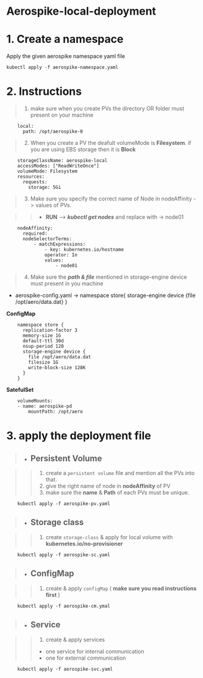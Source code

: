 # Aerospike-local-deployment

# 1. Create a namespace

Apply the given aerospike namespace yaml file

    kubectl apply -f aerospike-namespace.yaml

# 2. Instructions

> 1.  make sure when you create PVs the directory OR folder must present on your machine

        local:
          path: /opt/aerospike-0

> 2.  When you create a PV the deafult volumeMode is **Filesystem**. if you are using EBS storage then it is **Block**

        storageClassName: aerospike-local
        accessModes: ["ReadWriteOnce"]
        volumeMode: Filesystem
        resources:
          requests:
            storage: 5Gi

> 3.  Make sure you specify the correct name of Node in nodeAffinity -> values of PVs.

> > - **RUN** --> **_kubectl get nodes_** and replace with -> node01

        nodeAffinity:
          required:
          nodeSelectorTerms:
              - matchExpressions:
                  - key: kubernetes.io/hostname
                  operator: In
                  values:
                      - node01

> 4. Make sure the **_path & file_** mentioned in storage-engine device must present in you machine

- aerospike-config.yaml -> namespace store{ storage-engine device {file /opt/aero/data.dat} }

**ConfigMap**

        namespace store {
          replication-factor 3
          memory-size 1G
          default-ttl 30d
          nsup-period 120
          storage-engine device {
            file /opt/aero/data.dat
            filesize 1G
            write-block-size 128K
          }
        }

**SatefulSet**

        volumeMounts:
        - name: aerospike-pd
            mountPath: /opt/aero

# 3. apply the deployment file

> - ## Persistent Volume

> > 1.  create a `persistent volume` file and mention all the PVs into that.
> > 2.  give the right name of node in **nodeAffinity** of PV
> > 3.  make sure the **name** & **Path** of each PVs must be unique.

        kubectl apply -f aerospike-pv.yaml

> - ## Storage class

> > 1.  create `storage-class` & apply for local volume with **kubernetes.io/no-provisioner**

        kubectl apply -f aerospike-sc.yaml

> - ## ConfigMap

> > 1. create & apply `configMap` ( **make sure you read instructions first** )

        kubectl apply -f aerospike-cm.ymal

> - ## Service

> > 1. create & apply services
> >
> > - one service for internal communication
> > - one for external communication

        kubectl apply -f aerospike-svc.yaml
